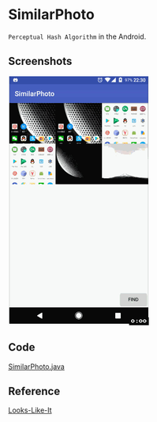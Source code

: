 # SimilarPhoto

``Perceptual Hash Algorithm`` in the Android.

## Screenshots

![](Screenshots.gif)

## Code

[SimilarPhoto.java](https://github.com/gavinliu/SimilarPhoto/blob/master/app/src/main/java/cn/gavinliu/similar/photo/SimilarPhoto.java)

## Reference

[Looks-Like-It](http://www.hackerfactor.com/blog/index.php?/archives/432-Looks-Like-It.html)
